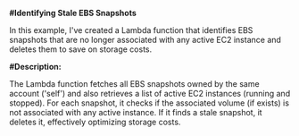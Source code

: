 **#Identifying Stale EBS Snapshots**

In this example, I've created a Lambda function that identifies EBS snapshots that are no longer associated with any active EC2 instance and deletes them to save on storage costs.

**#Description:**

The Lambda function fetches all EBS snapshots owned by the same account ('self') and also retrieves a list of active EC2 instances (running and stopped). For each snapshot, it checks
if the associated volume (if exists) is not associated with any active instance. If it finds a stale snapshot, it deletes it, effectively optimizing storage costs.
